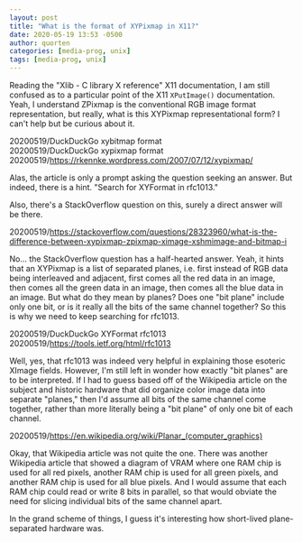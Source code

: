 ```yaml
---
layout: post
title: "What is the format of XYPixmap in X11?"
date: 2020-05-19 13:53 -0500
author: quorten
categories: [media-prog, unix]
tags: [media-prog, unix]
---
```


Reading the "Xlib - C library X reference" X11 documentation, I am
still confused as to a particular point of the X11 `XPutImage()`
documentation.  Yeah, I understand ZPixmap is the conventional RGB
image format representation, but really, what is this XYPixmap
representational form?  I can't help but be curious about it.

20200519/DuckDuckGo xybitmap format  
20200519/DuckDuckGo xypixmap format  
20200519/https://rkennke.wordpress.com/2007/07/12/xypixmap/

Alas, the article is only a prompt asking the question seeking an
answer.  But indeed, there is a hint.  "Search for XYFormat in
rfc1013."

Also, there's a StackOverflow question on this, surely a direct answer
will be there.

20200519/https://stackoverflow.com/questions/28323960/what-is-the-difference-between-xypixmap-zpixmap-ximage-xshmimage-and-bitmap-i

No... the StackOverflow question has a half-hearted answer.  Yeah, it
hints that an XYPixmap is a list of separated planes, i.e. first
instead of RGB data being interleaved and adjacent, first comes all
the red data in an image, then comes all the green data in an image,
then comes all the blue data in an image.  But what do they mean by
planes?  Does one "bit plane" include only one bit, or is it really
all the bits of the same channel together?  So this is why we need to
keep searching for rfc1013.

<!-- more -->

20200519/DuckDuckGo XYFormat rfc1013  
20200519/https://tools.ietf.org/html/rfc1013

Well, yes, that rfc1013 was indeed very helpful in explaining those
esoteric XImage fields.  However, I'm still left in wonder how exactly
"bit planes" are to be interpreted.  If I had to guess based off of
the Wikipedia article on the subject and historic hardware that did
organize color image data into separate "planes," then I'd assume all
bits of the same channel come together, rather than more literally
being a "bit plane" of only one bit of each channel.

20200519/https://en.wikipedia.org/wiki/Planar_(computer_graphics)

Okay, that Wikipedia article was not quite the one.  There was another
Wikipedia article that showed a diagram of VRAM where one RAM chip is
used for all red pixels, another RAM chip is used for all green
pixels, and another RAM chip is used for all blue pixels.  And I would
assume that each RAM chip could read or write 8 bits in parallel, so
that would obviate the need for slicing individual bits of the same
channel apart.

In the grand scheme of things, I guess it's interesting how
short-lived plane-separated hardware was.
